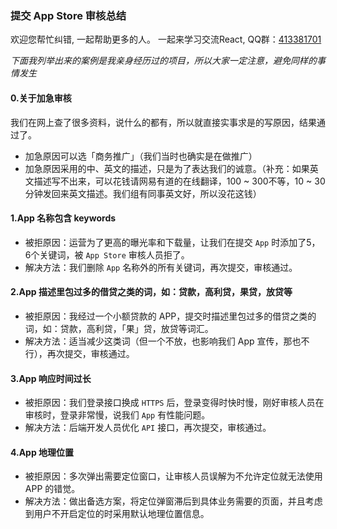 ### 提交 App Store 审核总结

欢迎您帮忙纠错, 一起帮助更多的人。 一起来学习交流React, QQ群：[413381701](http://shang.qq.com/wpa/qunwpa?idkey=3b9474dacbf35e4a9659e89399758406e510e5b8a3f81109f7d07efaadc6056d)

_下面我列举出来的案例是我亲身经历过的项目，所以大家一定注意，避免同样的事情发生_

#### 0.关于加急审核
我们在网上查了很多资料，说什么的都有，所以就直接实事求是的写原因，结果通过了。
* 加急原因可以选「商务推广」（我们当时也确实是在做推广）
* 加急原因采用的中、英文的描述，只是为了表达我们的诚意。（补充：如果英文描述写不出来，可以花钱请网易有道的在线翻译，100 ~ 300不等，10 ~ 30分钟发回来英文描述。我们组有同事英文好，所以没花这钱）

#### 1.App 名称包含 keywords
* 被拒原因：运营为了更高的曝光率和下载量，让我们在提交 `App` 时添加了5，6个关键词，被 `App Store` 审核人员拒了。
* 解决方法：我们删除 `App` 名称外的所有关键词，再次提交，审核通过。

#### 2.App 描述里包过多的借贷之类的词，如：贷款，高利贷，果贷，放贷等
* 被拒原因：我经过一个小额贷款的 APP，提交时描述里包过多的借贷之类的词，如：贷款，高利贷，「果」贷，放贷等词汇。
* 解决方法：适当减少这类词（但一个不放，也影响我们 App 宣传，那也不行），再次提交，审核通过。

#### 3.App 响应时间过长
* 被拒原因：我们登录接口换成 `HTTPS` 后，登录变得时快时慢，刚好审核人员在审核时，登录非常慢，说我们 `App` 有性能问题。
* 解决方法：后端开发人员优化 `API` 接口，再次提交，审核通过。

#### 4.App 地理位置
* 被拒原因：多次弹出需要定位窗口，让审核人员误解为不允许定位就无法使用 APP 的错觉。
* 解决方法：做出备选方案，将定位弹窗滞后到具体业务需要的页面，并且考虑到用户不开启定位的时采用默认地理位置信息。